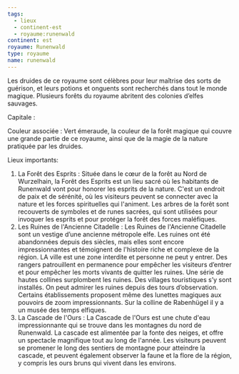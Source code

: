 ```yaml
---
tags:
  - lieux
  - continent-est
  - royaume:runenwald
continent: est
royaume: Runenwald
type: royaume
name: runenwald
---
```


Les druides de ce royaume sont célèbres pour leur maîtrise des sorts de guérison, et leurs potions et onguents sont recherchés dans tout le monde magique. Plusieurs forêts du royaume abritent des colonies d’elfes sauvages.

Capitale : 

Couleur associée : Vert émeraude, la couleur de la forêt magique qui couvre une grande partie de ce royaume, ainsi que de la magie de la nature pratiquée par les druides.

Lieux importants:

1. La Forêt des Esprits : Située dans le cœur de la forêt au Nord de Wurzelhain, la Forêt des Esprits est un lieu sacré où les habitants de Runenwald vont pour honorer les esprits de la nature. C'est un endroit de paix et de sérénité, où les visiteurs peuvent se connecter avec la nature et les forces spirituelles qui l'animent. Les arbres de la forêt sont recouverts de symboles et de runes sacrées, qui sont utilisées pour invoquer les esprits et pour protéger la forêt des forces maléfiques.
2. Les Ruines de l'Ancienne Citadelle : Les Ruines de l'Ancienne Citadelle sont un vestige d’une ancienne métropole elfe. Les ruines ont été abandonnées depuis des siècles, mais elles sont encore impressionnantes et témoignent de l'histoire riche et complexe de la région. LA ville est une zone interdite et personne ne peut y entrer. Des rangers patrouillent en permanence pour empêcher les visiteurs d’entrer et pour empêcher les morts vivants de quitter les ruines. Une série de hautes collines surplombent les ruines. Des villages touristiques s’y sont installés. On peut admirer les ruines depuis des tours d’observation. Certains établissements proposent même des lunettes magiques aux pouvoirs de zoom impressionnants. Sur la colline de Rabenhügel il y a un musée des temps elfiques.
3. La Cascade de l'Ours : La Cascade de l'Ours est une chute d'eau impressionnante qui se trouve dans les montagnes du nord de Runenwald. La cascade est alimentée par la fonte des neiges, et offre un spectacle magnifique tout au long de l'année. Les visiteurs peuvent se promener le long des sentiers de montagne pour atteindre la cascade, et peuvent également observer la faune et la flore de la région, y compris les ours bruns qui vivent dans les environs.